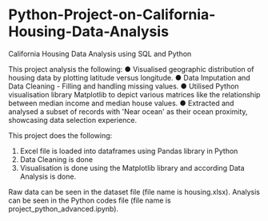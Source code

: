 # Python-Project-on-California-Housing-Data-Analysis
California Housing Data Analysis using SQL and Python

This project analysis the following:
● Visualised geographic distribution of housing data by plotting latitude versus longitude.
● Data Imputation and Data Cleaning - Filling and handling missing values.
● Utilised Python visualisation library Matplotlib to depict various matrices like the relationship between median income and median house values.
● Extracted and analysed a subset of records with 'Near ocean' as their ocean proximity, showcasing data selection experience.

This project does the following:
1. Excel file is loaded into dataframes using Pandas library in Python
2. Data Cleaning is done 
3. Visualisation is done using the Matplotlib library and according Data Analysis is done.

Raw data can be seen in the dataset file (file name is housing.xlsx). Analysis can be seen in the Python codes file (file name is project_python_advanced.ipynb).
